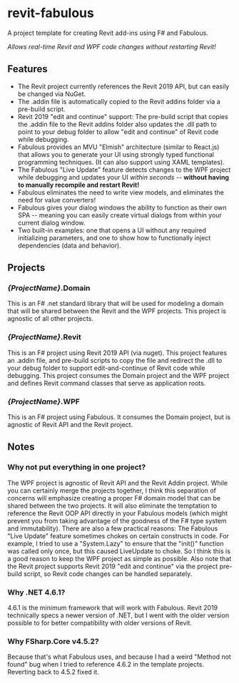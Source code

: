 # revit-fabulous
A project template for creating Revit add-ins using F# and Fabulous.

*Allows real-time Revit and WPF code changes without restarting Revit!*

## Features
- The Revit project currently references the Revit 2019 API, but can easily be changed via NuGet.
- The .addin file is automatically copied to the Revit addins folder via a pre-build script.
- Revit 2019 "edit and continue" support: The pre-build script that copies the .addin file to the Revit addins folder also updates the .dll path to point to your debug folder to allow "edit and continue" of Revit code while debugging.
- Fabulous provides an MVU "Elmish" architecture (similar to React.js) that allows you to generate your UI using strongly typed functional programming techniques.  (It can also support using XAML templates).
- The Fabulous "Live Update" feature detects changes to the WPF project while debugging and updates your UI _within seconds_ -- **without having to manually recompile and restart Revit!**
- Fabulous eliminates the need to write view models, and eliminates the need for value converters!
- Fabulous gives your dialog windows the ability to function as their own SPA -- meaning you can easily create virtual dialogs from within your current dialog window.
- Two built-in examples: one that opens a UI without any required initializing parameters, and one to show how to functionally inject dependencies (data and behavior).

## Projects

### *{ProjectName}*.Domain
This is an F# .net standard library that will be used for modeling a domain that will be shared between the Revit and the WPF projects.  This project is agnostic of all other projects.

### *{ProjectName}*.Revit 
This is an F# project using Revit 2019 API (via nuget).  This project features an .addin file, and pre-build scripts to copy the file and redirect the .dll to your debug folder to support edit-and-continue of Revit code while debugging.
This project consumes the Domain project and the WPF project and defines Revit command classes that serve as application roots.

### *{ProjectName}*.WPF
This is an F# project using Fabulous.  It consumes the Domain project, but is agnostic of Revit API and the Revit project.  

## Notes

### Why not put everything in one project?
The WPF project is agnostic of Revit API and the Revit Addin project.  While you can certainly merge the projects together, I think this separation of concerns will emphasize creating a proper F# domain model that can be shared between the two projects.  It will also eliminate the temptation to reference the Revit OOP API directly in your Fabulous models (which might prevent you from taking advantage of the goodness of the F# type system and immutability).
There are also a few practical reasons:  The Fabulous "Live Update" feature sometimes chokes on certain constructs in code.  For example, I tried to use a "System.Lazy" to ensure that the "init()" function was called only once, but this caused LiveUpdate to choke.  So I think this is a good reason to keep the WPF project as simple as possible.  Also note that the Revit project supports Revit 2019 "edit and continue" via the project pre-build script, so Revit code changes can be handled separately.

### Why .NET 4.6.1?
4.6.1 is the minimum framework that will work with Fabulous.  Revit 2019 technically specs a newer version of .NET, but I went with the older version possible to for better compatibility with older versions of Revit.

### Why FSharp.Core v4.5.2?
Because that's what Fabulous uses, and because I had a weird "Method not found" bug when I tried to reference 4.6.2 in the template projects.  Reverting back to 4.5.2 fixed it.
